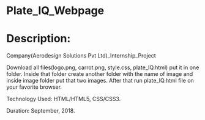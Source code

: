 # Plate_IQ_Webpage
# Description:


Company(Aerodesign Solutions Pvt Ltd)_Internship_Project

Download all files(logo.png, carrot.png, style.css, plate_IQ.html) put it in one folder.
Inside that folder create another folder with the name of image and inside image folder put that two images.
After that run plate_IQ.html file on your favorite browser. 

Technology Used: HTML/HTML5, CSS/CSS3.

Duration: September, 2018.
